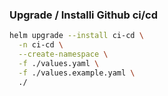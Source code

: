 ### Upgrade / Installi Github ci/cd
```bash
helm upgrade --install ci-cd \
  -n ci-cd \
  --create-namespace \
  -f ./values.yaml \
  -f ./values.example.yaml \
  ./
```
